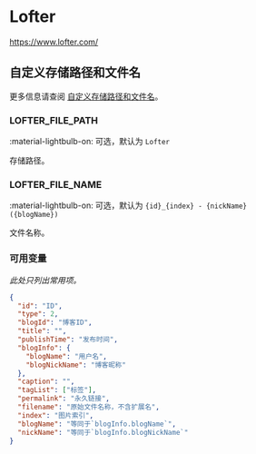 # Lofter

<https://www.lofter.com/>

## 自定义存储路径和文件名

更多信息请查阅 [自定义存储路径和文件名](./index.zh.md/#customizing-storage-path--file-name)。

### LOFTER_FILE_PATH

:material-lightbulb-on: 可选，默认为 `Lofter`

存储路径。

### LOFTER_FILE_NAME

:material-lightbulb-on: 可选，默认为 `{id}_{index} - {nickName}({blogName})`

文件名称。

### 可用变量

_此处只列出常用项。_

```json
{
  "id": "ID",
  "type": 2,
  "blogId": "博客ID",
  "title": "",
  "publishTime": "发布时间",
  "blogInfo": {
    "blogName": "用户名",
    "blogNickName": "博客昵称"
  },
  "caption": "",
  "tagList": ["标签"],
  "permalink": "永久链接",
  "filename": "原始文件名称，不含扩展名",
  "index": "图片索引",
  "blogName": "等同于`blogInfo.blogName`",
  "nickName": "等同于`blogInfo.blogNickName`"
}
```
